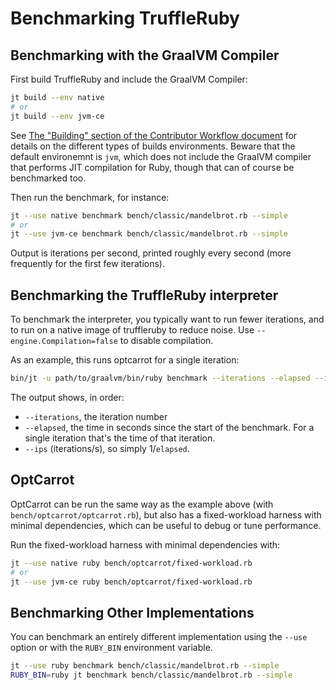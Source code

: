# Benchmarking TruffleRuby

## Benchmarking with the GraalVM Compiler

First build TruffleRuby and include the GraalVM Compiler:

```bash
jt build --env native
# or
jt build --env jvm-ce
```

See [The "Building" section of the Contributor Workflow document](workflow.md#Building) for details on the different
types of builds environments. Beware that the default environemnt is `jvm`, which does not include the GraalVM compiler
that performs JIT compilation for Ruby, though that can of course be benchmarked too.

Then run the benchmark, for instance:

```bash
jt --use native benchmark bench/classic/mandelbrot.rb --simple
# or
jt --use jvm-ce benchmark bench/classic/mandelbrot.rb --simple
```

Output is iterations per second, printed roughly every second (more frequently
for the first few iterations).

## Benchmarking the TruffleRuby interpreter

To benchmark the interpreter, you typically want to run fewer iterations,
and to run on a native image of truffleruby to reduce noise.
Use `--engine.Compilation=false` to disable compilation.

As an example, this runs optcarrot for a single iteration:

```bash
bin/jt -u path/to/graalvm/bin/ruby benchmark --iterations --elapsed --ips --fixed-iterations 1 bench/optcarrot/optcarrot.rb -- --engine.Compilation=false
```

The output shows, in order:
* `--iterations`, the iteration number
* `--elapsed`, the time in seconds since the start of the benchmark. For a single iteration that's the time of that iteration.
* `--ips` (iterations/s), so simply 1/`elapsed`.

## OptCarrot

OptCarrot can be run the same way as the example above (with
`bench/optcarrot/optcarrot.rb`), but also has a fixed-workload harness with
minimal dependencies, which can be useful to debug or tune performance.

Run the fixed-workload harness with minimal dependencies with:

```bash
jt --use native ruby bench/optcarrot/fixed-workload.rb
# or
jt --use jvm-ce ruby bench/optcarrot/fixed-workload.rb
```

## Benchmarking Other Implementations

You can benchmark an entirely different implementation using the `--use` option
or with the `RUBY_BIN` environment variable.

```bash
jt --use ruby benchmark bench/classic/mandelbrot.rb --simple
RUBY_BIN=ruby jt benchmark bench/classic/mandelbrot.rb --simple
```
